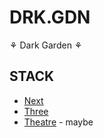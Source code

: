 # DRK.GDN

⚘ Dark Garden ⚘

## STACK

- [Next](https://nextjs.org/)
- [Three](https://threejs.org/)
- [Theatre](https://www.theatrejs.com/) - maybe
